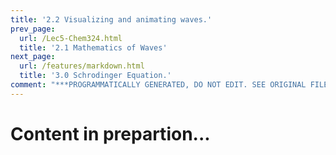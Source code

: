 ```yaml
---
title: '2.2 Visualizing and animating waves.'
prev_page:
  url: /Lec5-Chem324.html
  title: '2.1 Mathematics of Waves'
next_page:
  url: /features/markdown.html
  title: '3.0 Schrodinger Equation.'
comment: "***PROGRAMMATICALLY GENERATED, DO NOT EDIT. SEE ORIGINAL FILES IN /content***"
---
```

# Content in prepartion...  
